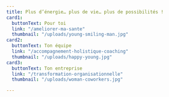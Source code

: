 ```yaml
---
title: Plus d’énergie… plus de vie… plus de possibilités !
card1:
  buttonText: Pour toi
  link: "/ameliorer-ma-sante"
  thumbnail: "/uploads/young-smiling-man.jpg"
card2:
  buttonText: Ton équipe
  link: "/accompagnement-holistique-coaching"
  thumbnail: "/uploads/happy-young.jpg"
card3:
  buttonText: Ton entreprise
  link: "/transformation-organisationnelle"
  thumbnail: "/uploads/woman-coworkers.jpg"

---
```

